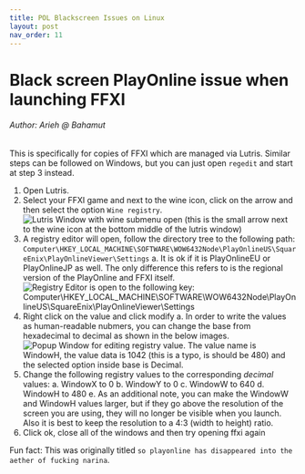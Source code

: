 ```yaml
---
title: POL Blackscreen Issues on Linux
layout: post
nav_order: 11
---
```

# Black screen PlayOnline issue when launching FFXI

###### Author: Arieh @ Bahamut

This is specifically for copies of FFXI which are managed via Lutris. Similar steps can be followed on Windows, but you can just open `regedit` and start at step 3 instead.

1. Open Lutris.
2. Select your FFXI game and next to the wine icon, click on the arrow and then select the option `Wine registry`.
![Lutris Window with wine submenu open (this is the small arrow next to the wine icon at the bottom middle of the lutris window)](/resources/images/Technical/PlayOnline-Linux-Window-Problem/lutris-1.png)
3. A registry editor will open, follow the directory tree to the following path: `Computer\HKEY_LOCAL_MACHINE\SOFTWARE\WOW6432Node\PlayOnlineUS\SquareEnix\PlayOnlineViewer\Settings`
    a. It is ok if it is PlayOnlineEU or PlayOnlineJP as well. The only difference this refers to is the regional version of the PlayOnline and FFXI itself.
![Registry Editor is open to the following key: Computer\HKEY_LOCAL_MACHINE\SOFTWARE\WOW6432Node\PlayOnlineUS\SquareEnix\PlayOnlineViewer\Settings](/resources/images/Technical/PlayOnline-Linux-Window-Problem/lutris-2.png)
4. Right click on the value and click modify
    a. In order to write the values as human-readable nubmers, you can change the base from hexadecimal to decimal as shown in the below images.
![Popup Window for editing registry value. The value name is WindowH, the value data is 1042 (this is a typo, is should be 480) and the selected option inside base is Decimal.](/resources/images/Technical/PlayOnline-Linux-Window-Problem/lutris-3.png)
5. Change the following registry values to the corresponding *decimal* values:
    a. WindowX to 0
    b. WindowY to 0
    c. WindowW to 640
    d. WindowH to 480
    e. As an additional note, you can make the WindowW and WindowH values larger, but if they go above the resolution of the screen you are using, they will no longer be visible when you launch. Also it is best to keep the resolution to a 4:3 (width to height) ratio.
6. Click ok, close all of the windows and then try opening ffxi again

Fun fact: This was originally titled `so playonline has disappeared into the aether of fucking narina`.